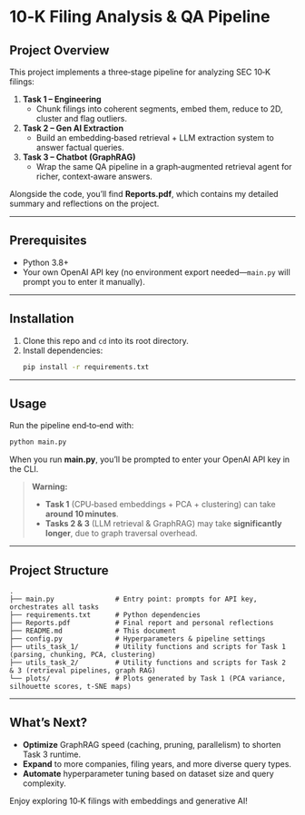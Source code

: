 # 10‑K Filing Analysis & QA Pipeline

## Project Overview  
This project implements a three‑stage pipeline for analyzing SEC 10‑K filings:  
1. **Task 1 – Engineering**  
   - Chunk filings into coherent segments, embed them, reduce to 2D, cluster and flag outliers.  
2. **Task 2 – Gen AI Extraction**  
   - Build an embedding‑based retrieval + LLM extraction system to answer factual queries.  
3. **Task 3 – Chatbot (GraphRAG)**  
   - Wrap the same QA pipeline in a graph‑augmented retrieval agent for richer, context‑aware answers.

Alongside the code, you’ll find **Reports.pdf**, which contains my detailed summary and reflections on the project.

---

## Prerequisites  
- Python 3.8+  
- Your own OpenAI API key (no environment export needed—`main.py` will prompt you to enter it manually).

---

## Installation

1. Clone this repo and `cd` into its root directory.  
2. Install dependencies:
   ```bash
   pip install -r requirements.txt
   ```

---

## Usage

Run the pipeline end‑to‑end with:
```bash
python main.py
```
When you run **main.py**, you’ll be prompted to enter your OpenAI API key in the CLI.

> **Warning:**  
> - **Task 1** (CPU‑based embeddings + PCA + clustering) can take **around 10 minutes**.  
> - **Tasks 2 & 3** (LLM retrieval & GraphRAG) may take **significantly longer**, due to graph traversal overhead.

---

## Project Structure

```
.
├── main.py               # Entry point: prompts for API key, orchestrates all tasks
├── requirements.txt      # Python dependencies
├── Reports.pdf           # Final report and personal reflections
├── README.md             # This document
├── config.py             # Hyperparameters & pipeline settings
├── utils_task_1/         # Utility functions and scripts for Task 1 (parsing, chunking, PCA, clustering)
├── utils_task_2/         # Utility functions and scripts for Task 2 & 3 (retrieval pipelines, graph RAG)
└── plots/                # Plots generated by Task 1 (PCA variance, silhouette scores, t‑SNE maps)
```

---

## What’s Next?

- **Optimize** GraphRAG speed (caching, pruning, parallelism) to shorten Task 3 runtime.  
- **Expand** to more companies, filing years, and more diverse query types.  
- **Automate** hyperparameter tuning based on dataset size and query complexity.

Enjoy exploring 10‑K filings with embeddings and generative AI!

